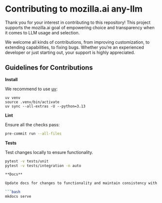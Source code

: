 # Contributing to mozilla.ai any-llm

Thank you for your interest in contributing to this repository! This project supports the mozilla.ai goal of empowering choice and transparency when it comes to LLM usage and selection.

We welcome all kinds of contributions, from improving customization, to extending capabilities, to fixing bugs. Whether you’re an experienced developer or just starting out, your support is highly appreciated.

## **Guidelines for Contributions**

**Install**

We recommend to use [uv](https://docs.astral.sh/uv/getting-started/installation/):

```
uv venv
source .venv/bin/activate
uv sync --all-extras -U --python=3.13
```

**Lint**

Ensure all the checks pass:

```bash
pre-commit run --all-files
```

**Tests**

Test changes locally to ensure functionality.

```bash
pytest -v tests/unit
pytest -v tests/integration -n auto

**Docs**

Update docs for changes to functionality and maintain consistency with existing docs.

```bash
mkdocs serve
```
